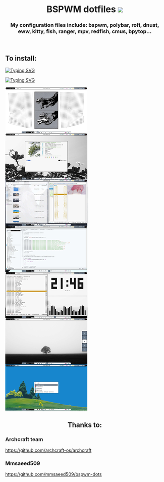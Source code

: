 
<h1 align="center">BSPWM dotfiles </a>
<img src="https://github.com/blackcater/blackcater/raw/main/images/banner.gif" height="32"/></h1>
<h3 align="center">My configuration files include: bspwm, polybar, rofi, dnust, eww, kitty, fish, ranger, mpv, redfish, cmus, bpytop...</h3></br>

## To install:

[![Typing SVG](https://readme-typing-svg.herokuapp.com?color=%2336BCF7&lines=cd+~/Downloads/bspwm_dotfiles)](https://git.io/typing-svg)

[![Typing SVG](https://readme-typing-svg.herokuapp.com?color=%2336BCF7&lines=sudo+sh+install.sh)](https://git.io/typing-svg)

![](/screen.jpg)</br>

<h2 align="center">Thanks to: </h2>

### Archcraft team
https://github.com/archcraft-os/archcraft

### Mmsaeed509
https://github.com/mmsaeed509/bspwm-dots
